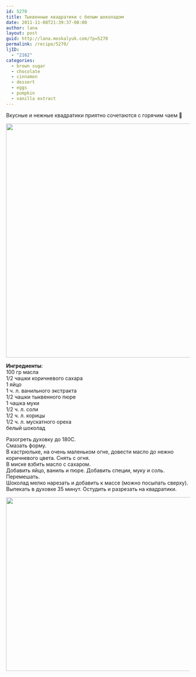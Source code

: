 ```yaml
---
id: 5270
title: Тыквенные квадратики с белым шоколадом
date: 2011-11-08T21:39:37-08:00
author: lana
layout: post
guid: http://lana.moskalyuk.com/?p=5270
permalink: /recipe/5270/
ljID:
  - "2162"
categories:
  - brown sugar
  - chocolate
  - cinnamon
  - dessert
  - eggs
  - pumpkin
  - vanilla extract
---
```

Вкусные и нежные квадратики приятно сочетаются с горячим чаем 🙂

<img loading="lazy" class="alignnone" title="white blondies" src="http://farm7.static.flickr.com/6054/6327353867_2261abdb64_z.jpg" alt="" width="637" height="640" /> 

**Ингредиенты**:  
100 гр масла  
1/2 чашки коричневого сахара  
1 яйцо  
1 ч. л. ванильного экстракта  
1/2 чашки тыквенного пюре  
1 чашка муки  
1/2 ч. л. соли  
1/2 ч. л. корицы  
1/2 ч. л. мускатного ореха  
белый шоколад

Разогреть духовку до 180С.  
Смазать форму.  
В кастрюльке, на очень маленьком огне, довести масло до нежно коричневого цвета. Снять с огня.  
В миске взбить масло с сахаром.  
Добавить яйцо, ваниль и пюре. Добавить специи, муку и соль. Перемешать.  
Шоколад мелко нарезать и добавить к массе (можно посыпать сверху).  
Выпекать в духовке 35 минут. Остудить и разрезать на квадратики.

<img loading="lazy" class="alignnone" title="pumpkin blondies" src="http://farm7.static.flickr.com/6092/6327353599_e8bc15214c_z.jpg" alt="" width="640" height="475" />